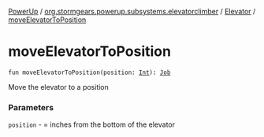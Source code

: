 [PowerUp](../../index.md) / [org.stormgears.powerup.subsystems.elevatorclimber](../index.md) / [Elevator](index.md) / [moveElevatorToPosition](./move-elevator-to-position.md)

# moveElevatorToPosition

`fun moveElevatorToPosition(position: `[`Int`](https://kotlinlang.org/api/latest/jvm/stdlib/kotlin/-int/index.html)`): `[`Job`](https://kotlin.github.io/kotlinx.coroutines/kotlinx-coroutines-core/kotlinx.coroutines.experimental/-job/index.html)

Move the elevator to a position

### Parameters

`position` - = inches from the bottom of the elevator